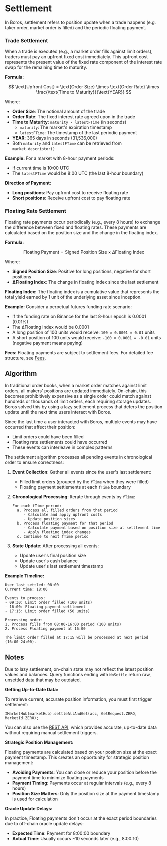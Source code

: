 # Settlement

In Boros, settlement refers to position update when a trade happens (e.g. taker order, market order is filled) and the periodic floating payment.

### Trade Settlement

When a trade is executed (e.g., a market order fills against limit orders), traders must pay an upfront fixed cost immediately. This upfront cost represents the present value of the fixed rate component of the interest rate swap for the remaining time to maturity.

**Formula:**

$$
\text{Upfront Cost} = \text{Order Size} \times \text{Order Rate} \times \frac{\text{Time to Maturity}}{\text{YEAR}}
$$

Where:

- **Order Size**: The notional amount of the trade
- **Order Rate**: The fixed interest rate agreed upon in the trade
- **Time to Maturity**: `maturity - latestFTime` (in seconds)
  - `maturity`: The market's expiration timestamp
  - `latestFTime`: The timestamp of the last periodic payment
- **YEAR**: 365 days in seconds (31,536,000)
- Both `maturity` and `latestFTime` can be retrieved from `market.descriptor()`

**Example:**
For a market with 8-hour payment periods:

- If current time is 10:00 UTC
- The `latestFTime` would be 8:00 UTC (the last 8-hour boundary)

**Direction of Payment:**

- **Long positions**: Pay upfront cost to receive floating rate
- **Short positions**: Receive upfront cost to pay floating rate

### Floating Rate Settlement

Floating rate payments occur periodically (e.g., every 8 hours) to exchange the difference between fixed and floating rates. These payments are calculated based on the position size and the change in the floating index.

**Formula:**

$$
\text{Floating Payment} = \text{Signed Position Size} \times \Delta\text{Floating Index}
$$

Where:

- **Signed Position Size**: Positive for long positions, negative for short positions
- **ΔFloating Index**: The change in floating index since the last settlement

**Floating Index:**
The floating index is a cumulative value that represents the total yield earned by 1 unit of the underlying asset since inception.

**Example:**
Consider a perpetual futures funding rate scenario:

- If the funding rate on Binance for the last 8-hour epoch is 0.0001 (0.01%)
- The ΔFloating Index would be 0.0001
- A long position of 100 units would receive: `100 × 0.0001 = 0.01` units
- A short position of 100 units would receive: `-100 × 0.0001 = -0.01` units (negative payment means paying)

**Fees:**
Floating payments are subject to settlement fees. For detailed fee structure, see [Fees](./Fees.md).

## Algorithm

In traditional order books, when a market order matches against limit orders, all makers' positions are updated immediately. On-chain, this becomes prohibitively expensive as a single order could match against hundreds or thousands of limit orders, each requiring storage updates. Boros solved this by using a lazy settlement process that defers the position update until the next time users interact with Boros.

Since the last time a user interacted with Boros, multiple events may have occurred that affect their position:

- Limit orders could have been filled
- Floating rate settlements could have occurred
- These events can interleave in complex patterns

The settlement algorithm processes all pending events in chronological order to ensure correctness:

1. **Event Collection**: Gather all events since the user's last settlement:

   - Filled limit orders (grouped by the `fTime` when they were filled)
   - Floating payment settlements at each `fTime` boundary

2. **Chronological Processing**: Iterate through events by `fTime`:

   ```
   For each fTime period:
     a. Process all filled orders from that period
        - Calculate and apply upfront costs
        - Update position sizes
     b. Process floating payment for that period
        - Calculate payment based on position size at settlement time
        - Apply floating index changes
     c. Continue to next fTime period
   ```

3. **State Update**: After processing all events:
   - Update user's final position size
   - Update user's cash balance
   - Update user's last settlement timestamp

**Example Timeline:**

```
User last settled: 08:00
Current time: 18:00

Events to process:
- 09:30: Limit order filled (100 units)
- 16:00: Floating payment settlement
- 17:15: Limit order filled (50 units)

Processing order:
1. Process fills from 08:00-16:00 period (100 units)
2. Process Floating payment at 16:00

The limit order filled at 17:15 will be processed at next period (16:00-24:00).
```

## Notes

Due to lazy settlement, on-chain state may not reflect the latest position values and balances. Query functions ending with `NoSettle` return raw, unsettled data that may be outdated.

**Getting Up-to-Date Data:**

To retrieve current, accurate position information, you must first trigger settlement:

```solidity
IMarketHub(marketHub).settleAllAndGet(acc, GetRequest.ZERO, MarketId.ZERO);
```

You can also use the [REST API](../Backend/REST%20API.md), which provides accurate, up-to-date data without requiring manual settlement triggers.

**Strategic Position Management:**

Floating payments are calculated based on your position size at the exact payment timestamp. This creates an opportunity for strategic position management:

- **Avoiding Payments**: You can close or reduce your position before the payment time to minimize floating payments
- **Payment Timing**: Payments occur at regular intervals (e.g., every 8 hours)
- **Position Size Matters**: Only the position size at the payment timestamp is used for calculation

**Oracle Update Delays:**

In practice, Floating payments don't occur at the exact period boundaries due to off-chain oracle update delays:

- **Expected Time**: Payment for 8:00:00 boundary
- **Actual Time**: Usually occurs ~10 seconds later (e.g., 8:00:10)
